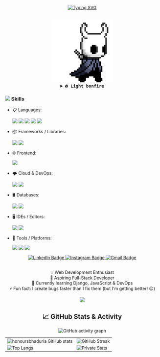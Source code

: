 <div align="center">
  <p>
    <a href="https://git.io/typing-svg">
      <img src="https://readme-typing-svg.herokuapp.com?size=40&duration=4000&multiline=true&width=600&height=150&lines=Hi%2C+I'm+Honours+Bhadauria;An+Aspiring+Full-Stack+Developer+%F0%9F%92%BB" alt="Typing SVG" />
    </a>
  </p>

  <br>
  <img src="https://raw.githubusercontent.com/TanZng/TanZng/master/assets/hollor_knight3.gif" width="200" />
</div>

<details align="center">
  <summary><b><samp> 🔥 Light bonfire </samp></b></summary>
  <samp>
    <b><h2 style="color: #fc6203">B O N F I R E &nbsp; L I T !</h2></b>
    <img src="https://raw.githubusercontent.com/TanZng/TanZng/master/assets/bonefire.gif" width="200" />
    <p>Current Projects:</p>
    <ul>
      <li><a href="https://github.com/honoursbhaduria/study-bud">Study Bud</a></li>
      <li><a href="https://github.com/honoursbhaduria/game_monster_fight-">Game: Monster Fight</a></li>
      <li><a href="https://github.com/honoursbhaduria/AI_python-project">AI Python Project</a></li>
    </ul>
  </samp>
</details>

### <img src="https://media2.giphy.com/media/QssGEmpkyEOhBCb7e1/giphy.gif" width="25"><b> Skills</b>

<ul>
  <li>
    <p>📋 Languages:</p>
    <p>
      <img src="https://img.shields.io/badge/html5-%23E34F26.svg?style=for-the-badge&logo=html5&logoColor=white" />
      <img src="https://img.shields.io/badge/css3-%231572B6.svg?style=for-the-badge&logo=css3&logoColor=white" />
      <img src="https://img.shields.io/badge/Tailwind_CSS-38B2AC?style=for-the-badge&logo=tailwind-css&logoColor=white" />
      <img src="https://img.shields.io/badge/javascript-%23323330.svg?style=for-the-badge&logo=javascript&logoColor=%23F7DF1E" />
      <img src="https://img.shields.io/badge/python-3670A0?style=for-the-badge&logo=python&logoColor=ffdd54" />
    </p>
  </li>

  <li>
    <p>📦 Frameworks / Libraries:</p>
    <p>
      <img src="https://img.shields.io/badge/django-%23092E20.svg?style=for-the-badge&logo=django&logoColor=white" />
      <img src="https://img.shields.io/badge/streamlit-%23FF4B4B.svg?style=for-the-badge&logo=streamlit&logoColor=white" />
    </p>
  </li>

  <li>
    <p>🌐 Frontend:</p>
    <p>
      <img src="https://img.shields.io/badge/react-%2320232a.svg?style=for-the-badge&logo=react&logoColor=%2361DAFB" />
    </p>
  </li>

  <li>
    <p>🌩️ Cloud & DevOps:</p>
    <p>
      <img src="https://img.shields.io/badge/github-%23121011.svg?style=for-the-badge&logo=github&logoColor=white" />
      <img src="https://img.shields.io/badge/git-%23F05033.svg?style=for-the-badge&logo=git&logoColor=white" />
    </p>
  </li>

  <li>
    <p>🛢️ Databases:</p>
    <p>
      <img src="https://img.shields.io/badge/sqlite-%2307405e.svg?style=for-the-badge&logo=sqlite&logoColor=white" />
      <img src="https://img.shields.io/badge/mysql-%2300f.svg?style=for-the-badge&logo=mysql&logoColor=white" />
    </p>
  </li>

  <li>
    <p>🖥️ IDEs / Editors:</p>
    <p>
      <img src="https://img.shields.io/badge/Visual%20Studio%20Code-0078d7.svg?style=for-the-badge&logo=visual-studio-code&logoColor=white" />
      <img src="https://img.shields.io/badge/pycharm-143?style=for-the-badge&logo=pycharm&logoColor=black&color=black&labelColor=green" />
    </p>
  </li>

  <li>
    <p>🔧 Tools / Platforms:</p>
    <p>
      <img src="https://img.shields.io/badge/streamlit-%23FF4B4B.svg?style=for-the-badge&logo=streamlit&logoColor=white" />
      <img src="https://img.shields.io/badge/vercel-%23000000.svg?style=for-the-badge&logo=vercel&logoColor=white" />
      <img src="https://img.shields.io/badge/netlify-%23000000.svg?style=for-the-badge&logo=netlify&logoColor=white" />
    </p>
  </li>
</ul>

<div align="center">
  <div id="badges">
    <a href="https://www.linkedin.com/in/honoursbhaduria" target="_blank">
      <img src="https://img.shields.io/badge/LinkedIn-blue?style=for-the-badge&logo=linkedin&logoColor=white" alt="LinkedIn Badge" />
    </a>
    <a href="https://www.instagram.com/honoursbhaduria" target="_blank">
      <img src="https://img.shields.io/badge/Instagram-E4405F?style=for-the-badge&logo=instagram&logoColor=white" alt="Instagram Badge" />
    </a>
    <a href="mailto:honoursbhaduria@gmail.com" target="_blank">
      <img src="https://img.shields.io/badge/Gmail-D14836?style=for-the-badge&logo=gmail&logoColor=white" alt="Gmail Badge" />
    </a>
  </div>

  <br/>

  <p>
    💡 Web Development Enthusiast <br/>
    🎯 Aspiring Full-Stack Developer <br/>
    🔭 Currently learning Django, JavaScript & DevOps <br/>
    ⚡ Fun fact: I create bugs faster than I fix them (but I'm getting better! 😉)
  </p>

  <img src="https://media.giphy.com/media/L8K62iTDkzGX6/giphy.gif" width="500" />
</div>

<div align="center">
  <h2>📈 GitHub Stats & Activity</h2>

  <img src="https://activity-graph.herokuapp.com/graph?username=honoursbhaduria&theme=react-dark&hide_border=true" alt="GitHub activity graph" />

  <br />

  <table>
    <tr>
      <td>
        <img src="https://github-readme-stats.vercel.app/api?username=honoursbhaduria&show_icons=true&theme=react" alt="honoursbhaduria GitHub stats" />
      </td>
      <td>
        <img src="https://github-readme-streak-stats.herokuapp.com/?user=honoursbhaduria&theme=react" alt="GitHub Streak" />
      </td>
    </tr>
    <tr>
      <td>
        <img src="https://github-readme-stats.vercel.app/api/top-langs/?username=honoursbhaduria&langs_count=8&theme=react&layout=compact" alt="Top Langs" />
      </td>
      <td>
        <img src="https://github-readme-stats.vercel.app/api?username=honoursbhaduria&show_icons=true&locale=en&count_private=true&hide_rank=true&custom_title=My%20GitHub%20Stats&disable_animations=true&theme=react" alt="Private Stats" />
      </td>
    </tr>
  </table>
</div>
